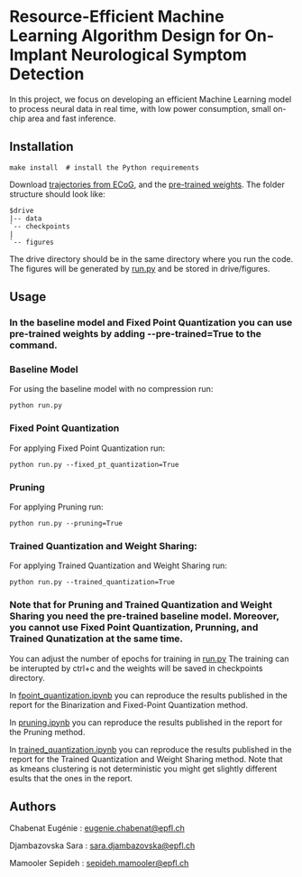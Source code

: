 # Resource-Efficient Machine Learning Algorithm Design for On-Implant Neurological Symptom Detection
 
In this project, we focus on developing an efficient Machine Learning model to process neural data in real time, with low power consumption, small on-chip area and fast inference.




## Installation
```shell
make install  # install the Python requirements 
```
Download [trajectories from ECoG](https://drive.google.com/drive/folders/1DZC1ubNQzW-WndqRS7ZwRBGDofP2fSM3?usp=sharing), and the [pre-trained weights](https://drive.google.com/drive/folders/1-3C1Bt_H1_m98DUsWuLcTJG8oWbvETU4?usp=sharing). The folder structure should look like:
```
$drive
|-- data
`-- checkpoints
|   
`-- figures
```

The drive directory should be in the same directory where you run the code. The figures will be generated by [run.py](https://github.com/CS-433/cs-433-project-2-outliers/blob/main/run.py) and be stored in drive/figures.

## Usage

### In the baseline model and Fixed Point Quantization you can use pre-trained weights by adding --pre-trained=True to the command.

### Baseline Model
For using the baseline model with no compression run:
```shell
python run.py
```
### Fixed Point Quantization
For applying Fixed Point Quantization run:
```shell
python run.py --fixed_pt_quantization=True
```
### Pruning
For applying Pruning run:
```shell
python run.py --pruning=True
```
### Trained Quantization and Weight Sharing:
For applying Trained Quantization and Weight Sharing run:
```shell
python run.py --trained_quantization=True
```



### Note that for Pruning and Trained Quantization and Weight Sharing you need the pre-trained baseline model. Moreover, you cannot use Fixed Point Quantization, Prunning, and Trained Qunatization at the same time. 



You can adjust the number of epochs for training in [run.py](https://github.com/CS-433/cs-433-project-2-outliers/blob/main/run.py) The training can be interupted by ctrl+c and the weights will be saved in checkpoints directory.

In [fpoint_quantization.ipynb](https://github.com/CS-433/cs-433-project-2-outliers/blob/main/fpoint_quantization.ipynb) you can reproduce the results published in the report for the Binarization and Fixed-Point Quantization method. 

In [pruning.ipynb](https://github.com/CS-433/cs-433-project-2-outliers/blob/main/pruning.ipynb) you can reproduce the results published in the report for the Pruning method. 

In [trained_quantization.ipynb](https://github.com/CS-433/cs-433-project-2-outliers/blob/main/trained_quantization.ipynb) you can reproduce the results published in the report for the Trained Quantization and Weight Sharing method. Note that as kmeans clustering is not deterministic you might get slightly different esults that the ones in the report.


## Authors

Chabenat Eugénie : eugenie.chabenat@epfl.ch

Djambazovska Sara : sara.djambazovska@epfl.ch

Mamooler Sepideh : sepideh.mamooler@epfl.ch
